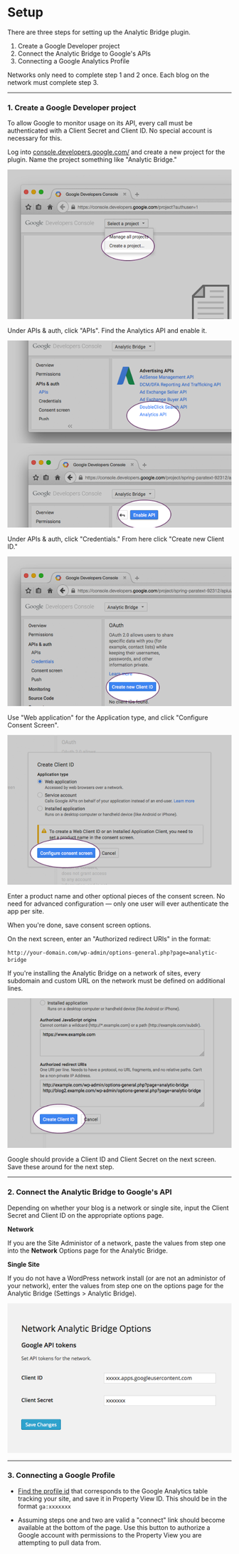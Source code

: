 # Setup

There are three steps for setting up the Analytic Bridge plugin.

 1. Create a Google Developer project
 2. Connect the Analytic Bridge to Google's APIs
 3. Connecting a Google Analytics Profile

Networks only need to complete step 1 and 2 once. Each blog on the network must
complete step 3.

---

### 1. Create a Google Developer project

To allow Google to monitor usage on its API, every call must be authenticated with a Client Secret and Client ID. No special account is necessary for this.

Log into [console.developers.google.com/](https://console.developers.google.com/) and create a new project for the plugin. Name the project something like "Analytic Bridge."

![Screenshot](img/create-project.png)

Under APIs & auth, click "APIs". Find the Analytics API and enable it.

![Screenshot](img/enable-api.png)

Under APIs & auth, click "Credentials." From here click "Create new Client ID."

![Screenshot](img/create-client-id.png)

Use "Web application" for the Application type, and click "Configure Consent Screen".

![Screenshot](img/configure-consent-screen.png)

Enter a product name and other optional pieces of the consent screen. No need for advanced configuration — only one user will ever authenticate the app per site.

When you're done, save consent screen options.

On the next screen, enter an "Authorized redirect URIs" in the format: 

	http://your-domain.com/wp-admin/options-general.php?page=analytic-bridge

If you're installing the Analytic Bridge on a network of sites, every subdomain and custom URL on the network must be defined on additional lines.

![Screenshot](img/redirect-uris.png)

Google should provide a Client ID and Client Secret on the next screen. Save these around for the next step.

---

### 2. Connect the Analytic Bridge to Google's API

Depending on whether your blog is a network or single site, input the Client Secret and Client ID on the appropriate options page.

__Network__

If you are the Site Administor of a network, paste the values from step one into the __Network__ Options page for the Analytic Bridge.

__Single Site__

If you do not have a WordPress network install (or are not an administor of your network), enter the values from step one on the options page for the Analytic Bridge (Settings > Analytic Bridge).

![Screenshot](img/network-settings.png)

---

### 3.  Connecting a Google Profile

 * [Find the profile id](https://support.google.com/analytics/answer/1032385?hl=en-GB) that corresponds to the Google Analytics table tracking your site, and save it in Property View ID. This should be in the format `ga:xxxxxxx`

 * Assuming steps one and two are valid a "connect" link should become available at the bottom of the page. Use this button to authorize a Google account with permissions to the Property View you are attempting to pull data from.
